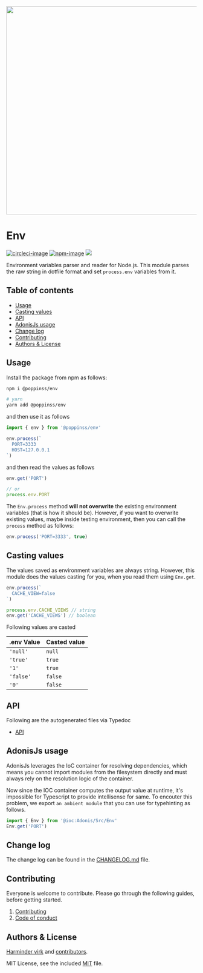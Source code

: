 <img src="https://res.cloudinary.com/adonisjs/image/upload/q_100/v1557762307/poppinss_iftxlt.jpg" width="550px">

# Env
[![circleci-image]][circleci-url] [![npm-image]][npm-url] ![](https://img.shields.io/badge/Typescript-294E80.svg?style=for-the-badge&logo=typescript)

Environment variables parser and reader for Node.js. This module parses the raw string in dotfile format and set `process.env` variables from it.


<!-- START doctoc generated TOC please keep comment here to allow auto update -->
<!-- DON'T EDIT THIS SECTION, INSTEAD RE-RUN doctoc TO UPDATE -->
## Table of contents

- [Usage](#usage)
- [Casting values](#casting-values)
- [API](#api)
- [AdonisJs usage](#adonisjs-usage)
- [Change log](#change-log)
- [Contributing](#contributing)
- [Authors & License](#authors--license)

<!-- END doctoc generated TOC please keep comment here to allow auto update -->

## Usage
Install the package from npm as follows:

```sh
npm i @poppinss/env

# yarn
yarn add @poppinss/env
```

and then use it as follows

```ts
import { env } from '@poppinss/env'

env.process(`
  PORT=3333
  HOST=127.0.0.1
`)
```

and then read the values as follows

```ts
env.get('PORT')

// or
process.env.PORT
```

The `Env.process` method **will not overwrite** the existing environment variables (that is how it should be). However, if you want to overwrite existing values, maybe inside testing environment, then you can call the `process` method as follows:

```ts
env.process('PORT=3333', true)
```

## Casting values
The values saved as environment variables are always string. However, this module does the values casting for you, when you read them using `Env.get`.

```ts
env.process(`
  CACHE_VIEW=false
`)

process.env.CACHE_VIEWS // string
env.get('CACHE_VIEWS') // boolean
```

Following values are casted

| .env Value | Casted value |
|------------|--------------|
| `'null'` | `null` |
| `'true'` | `true` |
| `'1'` | `true` |
| `'false'` | `false` |
| `'0'` | `false` |

## API
Following are the autogenerated files via Typedoc

* [API](docs/README.md)

## AdonisJs usage
AdonisJs leverages the IoC container for resolving dependencies, which means you cannot import modules from the filesystem directly and must always rely on the resolution logic of the container.

Now since the IOC container computes the output value at runtime, it's impossible for Typescript to provide intellisense for same. To encouter this problem, we export `an ambient module` that you can use for typehinting as follows.

```ts
import { Env } from '@ioc:Adonis/Src/Env'
Env.get('PORT')
```

## Change log

The change log can be found in the [CHANGELOG.md](CHANGELOG.md) file.

## Contributing

Everyone is welcome to contribute. Please go through the following guides, before getting started.

1. [Contributing](https://adonisjs.com/contributing)
2. [Code of conduct](https://adonisjs.com/code-of-conduct)

## Authors & License
[Harminder virk](https://github.com/thetutlage) and [contributors](https://github.com/poppinss/env/graphs/contributors).

MIT License, see the included [MIT](LICENSE.md) file.

[circleci-image]: https://img.shields.io/circleci/project/github/poppinss/env/master.svg?style=for-the-badge&logo=circleci
[circleci-url]: https://circleci.com/gh/poppinss/env "circleci"

[npm-image]: https://img.shields.io/npm/v/@poppinss/env.svg?style=for-the-badge&logo=npm
[npm-url]: https://npmjs.org/package/@poppinss/env "npm"
